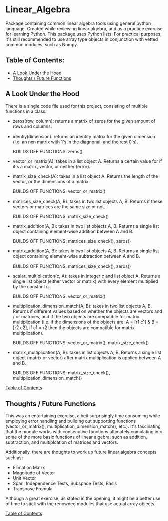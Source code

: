 # Linear_Algebra
Package containing common linear algebra tools using general python language. Created while reviewing linear algebra, and as a practice exercise for learning Python. This package uses Python lists. For practical purposes, it's still recommended to use array type objects in conjunction with vetted common modules, such as Numpy.

## Table of Contents:
- [A Look Under the Hood](#a-look-under-the-hood)
- [Thoughts / Future Functions](#thoughts-/-future-functions)

## A Look Under the Hood
There is a single code file used for this project, consisting of multiple functions in a class.
- zeros(row, column): returns a matrix of zeros for the given amount of rows and columns.
- identiy(dimension): returns an identity matrix for the given dimension (i.e. an nxn matrix with 1's in the diagnonal, and the rest 0's).
  
  BUILDS OFF FUNCTIONS: zeros()
  
- vector_or_matrix(A): takes in a list object A. Returns a certain value for if it's a matrix, vector, or neither (error).
- matrix_size_check(A): takes in a list object A. Returns the length of the vector, or the dimensions of a matrix.

  BUILDS OFF FUNCTIONS: vector_or_matrix()
  
- matrices_size_check(A, B): takes in two list objects A, B. Returns if these vectors or matrices are the same size or not.

  BUILDS OFF FUNCTIONS: matrix_size_check()

- matrix_addition(A, B): takes in two list objects A, B. Returns a single list object containing element-wise addition between A and B.

  BUILDS OFF FUNCTIONS: matrices_size_check(), zeros()

- matrix_addition(A, B): takes in two list objects A, B. Returns a single list object containing element-wise subtraction between A and B.
  
  BUILDS OFF FUNCTIONS: matrices_size_check(), zeros()
  
- scalar_multiplication(c, A): takes in integer c and list object A. Returns a single list object (either vector or matrix) with every element multiplied by the constant c.
  
  BUILDS OFF FUNCTIONS: vector_or_matrix()
  
- multiplication_dimension_match(A, B): takes in two list objects A, B. Returns if different values based on whether the objects are vectors and / or matrices, and if the two objects are compatible for matrix multiplication (i.e. if the dimensions of the objects are: A = [r1 c1] & B = [r2 c2], if c1 = r2 then the objects are compatible for matrix multiplication).

  BUILDS OFF FUNCTIONS: vector_or_matrix(), matrix_size_check()

- matrix_multiplication(A, B): takes in list objects A, B. Returns a single list object (matrix or vector) after matrix multiplication is applied between A and B.
  
  BUILDS OFF FUNCTIONS: matrix_size_check(), multiplication_dimension_match()
  

[Table of Contents](#table-of-contents)

## Thoughts / Future Functions
This was an entertaining exercise, albeit surprisingly time consuming while employing error handling and building out supporting functions (vector_or_matrix(), multiplication_dimension_match(), etc.). It's fascinating that the module works with consecutive functions ultimately cumulating into some of the more basic functions of linear algebra, such as addition, subtraction, and multiplcation of matrices and vectors.

Additionally, there are thoughts to work up future linear algebra concepts such as:
- Elimation Matrx
- Magnitude of Vector
- Unit Vector
- Span, Independence Tests, Subspace Tests, Basis
- Transpose Fromula

Although a great exercise, as stated in the opening, it might be a better use of time to stick with the renowned modules that use actual array objects.

[Table of Contents](#table-of-contents)
